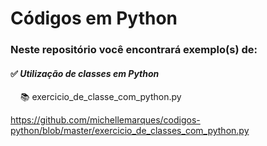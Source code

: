 # Códigos em Python

### Neste repositório você encontrará exemplo(s) de:

#### ✅ _Utilização de classes em Python_

&nbsp;&nbsp;&nbsp;&nbsp;📚 exercicio_de_classe_com_python.py 

<https://github.com/michellemarques/codigos-python/blob/master/exercicio_de_classes_com_python.py>
